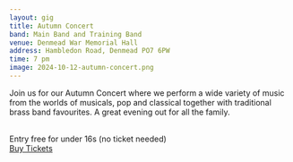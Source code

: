 ```yaml
---
layout: gig
title: Autumn Concert
band: Main Band and Training Band
venue: Denmead War Memorial Hall
address: Hambledon Road, Denmead PO7 6PW
time: 7 pm
image: 2024-10-12-autumn-concert.png
---
```


Join us for our Autumn Concert where we perform a wide variety of music from the worlds of musicals, pop and classical together with traditional brass band favourites. A great evening out for all the family.

<br/>
Entry free for under 16s (no ticket needed)

<br/>

<div class="buttons">
    <a class="button is-link" href="https://www.eventbrite.co.uk/e/autumn-brass-band-concert-tickets-1009461826497">Buy Tickets</a>
</div>